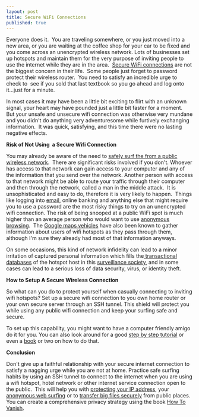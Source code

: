 ```yaml
---
layout: post
title: Secure WiFi Connections
published: true
---
```

<p>Everyone does it.  You are traveling somewhere, or you just moved into a new area, or you are waiting at the coffee shop for your car to be fixed and you come across an unencrypted wireless network.  Lots of businesses set up hotspots and maintain them for the very purpose of inviting people to use the internet while they are in the area.  <a title="secure wifi connections" href="http://www.howtovanish.com/2010/05/secure-wifi-connections/" target="_blank">Secure WiFi connections</a> are not the biggest concern in their life.  Some people just forget to password protect their wireless router.  You need to satisfy an incredible urge to check to  see if you sold that last textbook so you go ahead and log onto it...just for a minute.</p>
<p>In most cases it may have been a little bit exciting to flirt with an unknown signal, your heart may have pounded just a little bit faster for a moment.  But your unsafe and unsecure wifi connection was otherwise very mundane and you didn't do anything very adventuresome while furtively exchanging information.  It was quick, satisfying, and this time there were no lasting negative effects.</p>
<p><strong>Risk of Not Using  a Secure Wifi Connection</strong></p>
<p>You may already be aware of the need to <a title="SAfely Surf the Internet" href="http://www.howtovanish.com/2010/02/safely-surf-the-internet-from-a-public-wireless-network/" target="_blank">safely surf the from a public wireless network</a>.  There are significant risks involved if you don't.  Whoever has access to that network can gain access to your computer and any of the information that you send over the network.  Another person with access to that network might be able to route your traffic through their computer and then through the network, called a man in the middle attack.  It is unsophisticated and easy to do, therefore it is very likely to happen.  Things like logging into <a title="easy email encryption" href="http://www.howtovanish.com/2010/03/husmail-husmail-login/" target="_blank">email</a>, online banking and anything else that might require you to use a password are the most risky things to try on an unencrypted wifi connection.  The risk of being snooped at a public WiFi spot is much higher than an average person who would want to use <a title="anonymous browsing" href="http://www.howtovanish.com/2009/11/should-i-pay-for-anonymous-web-surfing/" target="_blank">anonymous browsing</a>.  The <a title="google maps car" href="http://www.howtovanish.com/2009/05/googles-all-seeing-eye/" target="_blank">Google maps vehicles</a> have also been known to gather information about users of wifi hotspots as they pass through them, although I'm sure they already had most of that information anyways.</p>
<p>On some occasions, this kind of network infidelity can lead to a minor irritation of captured personal information which fills the<a title="Transactional Database" href="http://www.howtovanish.com/2009/11/transactional-databases-what-me-worry/" target="_blank"> transactional databases</a> of the hotspot host in this <a title="surveillance society" href="http://www.howtovanish.com/2010/01/surveillance-society-negative-aspects-of-government-data-mining/" target="_blank">surveillance society</a>, and in some cases can lead to a serious loss of data security, virus, or identity theft.</p>
<p><strong>How to Setup A Secure Wireless Connection</strong></p>
<p>So what can you do to protect yourself when casually connecting to inviting wifi hotspots?  Set up a secure wifi connection to you own home router or your own secure server through an SSH tunnel.  This shield will protect you while using any public wifi connection and keep your surfing safe and secure.</p>
<p>To set up this capability, you might want to have a computer friendly amigo do it for you.  You can also look around for a good <a title="SSH" href="http://www.fischertimes.com/english/how-to-be-safe-at-a-wi-fi-hotspot-ssh-tunnel/" target="_blank">step by step tutorial</a> or even a <a href="http://www.howtovanish.com/SSHBook">book</a> or two on how to do that.</p>
<p><strong>Conclusion</strong></p>
<p>Don't give up a faithful relationship with your secure internet connection to satisfy a nagging urge while you are not at home.  Practice safe surfing habits by using an SSH tunnel to connect to the internet when you are using a wifi hotspot, hotel network or other internet service connection open to the public.  This will help you with <a href="http://www.howtovanish.com/IdentityCloaker">protecting your IP address</a>, your <a title="anonymous web surfing" href="http://www.howtovanish.com/2009/08/anonymous-web-surfing/" target="_blank">anonymous web surfing</a> or to <a title="transfer big files securely" href="http://www.howtovanish.com/2010/03/transfer-big-files-securely/" target="_blank">transfer big files securely</a> from public places.  You can create a comprehensive privacy strategy using the book <a href="http://www.howtovanish.com/HTVBook">How To Vanish</a>.</p>
